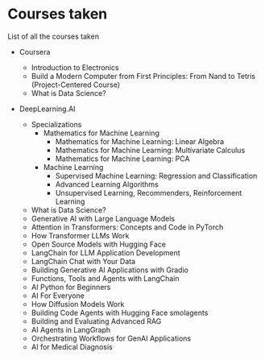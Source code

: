 # Courses taken
List of all the courses taken

- Coursera
  - Introduction to Electronics
  - Build a Modern Computer from First Principles: From Nand to Tetris (Project-Centered Course)
  - What is Data Science?
 
- DeepLearning.AI
  - Specializations
    - Mathematics for Machine Learning
      - Mathematics for Machine Learning: Linear Algebra
      - Mathematics for Machine Learning: Multivariate Calculus
      - Mathematics for Machine Learning: PCA
    - Machine Learning
      - Supervised Machine Learning: Regression and Classification
      - Advanced Learning Algorithms
      - Unsupervised Learning, Recommenders, Reinforcement Learning
  - What is Data Science?
  - Generative AI with Large Language Models
  - Attention in Transformers: Concepts and Code in PyTorch
  - How Transformer LLMs Work
  - Open Source Models with Hugging Face
  - LangChain for LLM Application Development
  - LangChain Chat with Your Data
  - Building Generative AI Applications with Gradio
  - Functions, Tools and Agents with LangChain
  - AI Python for Beginners
  - AI For Everyone
  - How Diffusion Models Work
  - Building Code Agents with Hugging Face smolagents
  - Building and Evaluating Advanced RAG
  - AI Agents in LangGraph
  - Orchestrating Workflows for GenAI Applications
  - AI for Medical Diagnosis
